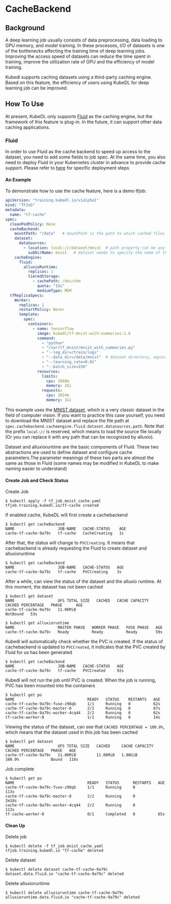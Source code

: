 # CacheBackend

## Background
A deep learning job usually consists of data preprocessing, data loading to GPU memory, and model training. In these processes, I/O of datasets is one of the bottlenecks affecting the training time of deep learning jobs. Improving the access speed of datasets can reduce the time spent in training, improve the utilization rate of GPU and the efficiency of model training.

Kubedl supports caching datasets using a third-party caching engine. Based on this feature, the efficiency of users using KubeDL for deep learning job can be improved. 

## How To Use

At present, KubeDL only supports [Fluid](https://github.com/fluid-cloudnative/fluid) as the caching engine, but the framework of this feature is plug-in. In the future, it can support other data caching applications.

### Fluid

In order to use Fluid as the cache backend to speed up access to the dataset, you need to add some fields to job spec. At the same time, you also need to deploy Fluid in your Kubernetes cluster in advance to provide cache support. Please refer to [here](https://github.com/fluid-cloudnative/fluid/blob/master/docs/en/userguide/install.md) for specific deployment steps

#### An Example

To demonstrate how to use the cache feature, here is a demo tfjob:

```yaml
apiVersion: "training.kubedl.io/v1alpha1"
kind: "TFJob"
metadata:
  name: "tf-cache"
spec:
  cleanPodPolicy: None  
  cacheBackend:
    mountPath: "/data"   # mountPath is the path to which cached files are mounted to the container
    dataset:
      dataSources:
        - location: local:///dataset/mnist  # path property can be any legal UFS path acknowledged by Alluxio
          subDirName: mnist   # dataset needs to specify the name of the file directory in the mount path
    cacheEngine:
      fluid:
        alluxioRuntime:
          replicas: 1
          tieredStorage:
            - cachePath: /dev/shm
              quota: "1Gi"
              mediumType: MEM
  tfReplicaSpecs:
    Worker:
      replicas: 1 
      restartPolicy: Never
      template:
        spec:
          containers:
            - name: tensorflow
              image: kubedl/tf-mnist-with-summaries:1.0
              command:
                - "python"
                - "/var/tf_mnist/mnist_with_summaries.py"
                - "--log_dir=/train/logs"
                - "--data_dir=/data/mnist"  # dataset directory, equivalent to "mountPath + subdirName"
                - "--learning_rate=0.01"
                - "--batch_size=150"
              resources:
                limits:
                  cpu: 2048m
                  memory: 2Gi
                requests:
                  cpu: 1024m               
                  memory: 1Gi

```

This example uses the [MNIST dataset](http://yann.lecun.com/exdb/mnist/), which is a very classic dataset in the field of computer vision. If you want to practice this case yourself, you need to download the MNIST dataset and replace the file path at `spec.cachebackend.cacheengine.fluid.dataset.datasources.path`. Note that the prefix `local://` is reserved, which means to load the source file locally (Or you can replace it with any path that can be recognized by alluxio).

Dataset and alluxioruntime are the basic components of Fluid. These two abstractions are used to define dataset and configure cache parameters.The parameter meanings of these two parts are almost the same as those in Fluid (some names may be modified in KubeDL to make naming easier to understand)

#### Create Job and Check Status

Create Job

```shell
$ kubectl apply -f tf_job_mnist_cache.yaml 
tfjob.training.kubedl.io/tf-cache created
```

If enabled cache, KubeDL will first create a cachebackend

```shell
$ kubectl get cacheBackend
NAME                   JOB-NAME   CACHE-STATUS    AGE
cache-tf-cache-9a79c   tf-cache   CacheCreating   1s
```

After that, the status will change to `PVCCreating`. It means that cachebackend is already requesting the Fluid to create dataset and alluxioruntime

```shell
$ kubectl get cacheBackend
NAME                   JOB-NAME   CACHE-STATUS   AGE
cache-tf-cache-9a79c   tf-cache   PVCCreating    3s
```

After a while, can view the status of the dataset and the alluxio runtime. At this moment, the dataset has not been cached

```shell
$ kubectl get dataset
NAME                   UFS TOTAL SIZE   CACHED   CACHE CAPACITY   CACHED PERCENTAGE   PHASE      AGE
cache-tf-cache-9a79c   11.06MiB                                                       NotBound   53s

$ kubectl get alluxioruntime
NAME                   MASTER PHASE   WORKER PHASE   FUSE PHASE   AGE
cache-tf-cache-9a79c   Ready          Ready          Ready        59s
```

Kubedl will automatically check whether the PVC is created. If the status of cachebackend is updated to `PVCCreated`, it indicates that the PVC created by Fluid for us has been generated

```shell
$ kubectl get cacheBackend
NAME                   JOB-NAME   CACHE-STATUS   AGE
cache-tf-cache-9a79c   tf-cache   PVCCreated     92s
```

Kubedl will not run the job until PVC is created. When the job is running, PVC has been mounted into the containers

```shell
$ kubectl get po
NAME                                READY   STATUS    RESTARTS   AGE
cache-tf-cache-9a79c-fuse-z98qb     1/1     Running   0          62s
cache-tf-cache-9a79c-master-0       2/2     Running   0          87s
cache-tf-cache-9a79c-worker-4cq44   2/2     Running   0          62s
tf-cache-worker-0                   1/1     Running   0          14s
```

Viewing the status of the dataset, can see that `CACHED PERCENTAGE = 100.0%`, which means that the dataset used in this job has been cached

```shell
$ kubectl get dataset
NAME                   UFS TOTAL SIZE   CACHED     CACHE CAPACITY   CACHED PERCENTAGE   PHASE   AGE
cache-tf-cache-9a79c   11.06MiB         11.06MiB   1.00GiB          100.0%              Bound   118s
```

Job complete

```shell
$ kubectl get po
NAME                                READY   STATUS      RESTARTS   AGE
cache-tf-cache-9a79c-fuse-z98qb     1/1     Running     0          113s
cache-tf-cache-9a79c-master-0       2/2     Running     0          2m18s
cache-tf-cache-9a79c-worker-4cq44   2/2     Running     0          113s
tf-cache-worker-0                   0/1     Completed   0          65s
```

#### Clean Up

Delete job

```shell
$ kubectl delete -f tf_job_mnist_cache.yaml
tfjob.training.kubedl.io "tf-cache" deleted
```

Delete dataset

```shell
$ kubectl delete dataset cache-tf-cache-9a79c       
dataset.data.fluid.io "cache-tf-cache-9a79c" deleted
```

Delete alluxioruntime

```shell
$ kubectl delete alluxioruntime cache-tf-cache-9a79c                                                   
alluxioruntime.data.fluid.io "cache-tf-cache-9a79c" deleted
```

